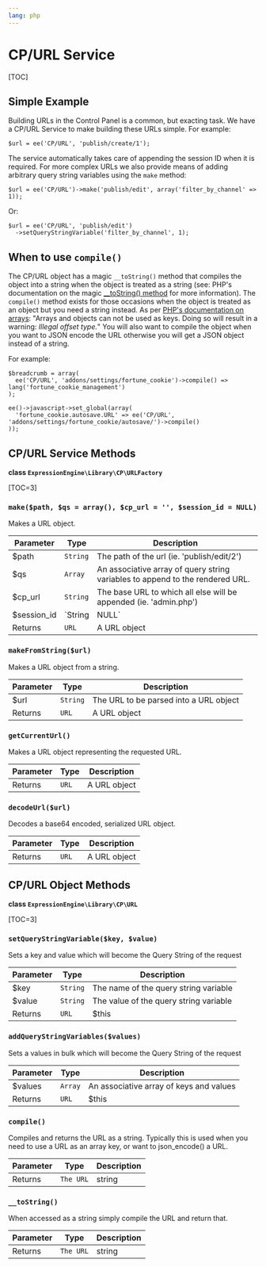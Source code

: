 ```yaml
---
lang: php
---
```


<!--
    This source file is part of the open source project
    ExpressionEngine User Guide (https://github.com/ExpressionEngine/ExpressionEngine-User-Guide)

    @link      https://expressionengine.com/
    @copyright Copyright (c) 2003-2020, Packet Tide, LLC (https://packettide.com)
    @license   https://expressionengine.com/license Licensed under Apache License, Version 2.0
-->

# CP/URL Service

[TOC]

## Simple Example

Building URLs in the Control Panel is a common, but exacting task. We have a CP/URL Service to make building these URLs simple. For example:

    $url = ee('CP/URL', 'publish/create/1');

The service automatically takes care of appending the session ID when it is required. For more complex URLs we also provide means of adding arbitrary query string variables using the `make` method:

    $url = ee('CP/URL')->make('publish/edit', array('filter_by_channel' => 1));

Or:

    $url = ee('CP/URL', 'publish/edit')
      ->setQueryStringVariable('filter_by_channel', 1);

## When to use `compile()`

The CP/URL object has a magic `__toString()` method that compiles the object into a string when the object is treated as a string (see: PHP's documentation on the magic [\_\_toString() method](https://php.net/manual/en/language.oop5.magic.php#object.tostring) for more information). The `compile()` method exists for those occasions when the object is treated as an object but you need a string instead. As per [PHP's documentation on arrays](https://php.net/manual/en/language.types.array.php): "Arrays and objects can not be used as keys. Doing so will result in a warning: _Illegal offset type._" You will also want to compile the object when you want to JSON encode the URL otherwise you will get a JSON object instead of a string.

For example:

    $breadcrumb = array(
      ee('CP/URL', 'addons/settings/fortune_cookie')->compile() => lang('fortune_cookie_management')
    );

    ee()->javascript->set_global(array(
      'fortune_cookie.autosave.URL' => ee('CP/URL', 'addons/settings/fortune_cookie/autosave/')->compile()
    ));

## CP/URL Service Methods

**class `ExpressionEngine\Library\CP\URLFactory`**

[TOC=3]

### `make($path, $qs = array(), $cp_url = '', $session_id = NULL)`

Makes a URL object.

| Parameter    | Type          | Description                                                                   |
| ------------ | ------------- | ----------------------------------------------------------------------------- |
| \$path       | `String`      | The path of the url (ie. 'publish/edit/2')                                    |
| \$qs         | `Array`       | An associative array of query string variables to append to the rendered URL. |
| \$cp_url     | `String`      | The base URL to which all else will be appended (ie. 'admin.php')             |
| \$session_id | `String|NULL` | A session ID to append to the rendered URL                                    |
| Returns      | `URL`         | A URL object                                                                  |

### `makeFromString($url)`

Makes a URL object from a string.

| Parameter | Type     | Description                            |
| --------- | -------- | -------------------------------------- |
| \$url     | `String` | The URL to be parsed into a URL object |
| Returns   | `URL`    | A URL object                           |

### `getCurrentUrl()`

Makes a URL object representing the requested URL.

| Parameter | Type  | Description  |
| --------- | ----- | ------------ |
| Returns   | `URL` | A URL object |

### `decodeUrl($url)`

Decodes a base64 encoded, serialized URL object.

| Parameter | Type  | Description  |
| --------- | ----- | ------------ |
| Returns   | `URL` | A URL object |

## CP/URL Object Methods

**class `ExpressionEngine\Library\CP\URL`**

[TOC=3]

### `setQueryStringVariable($key, $value)`

Sets a key and value which will become the Query String of the request

| Parameter | Type     | Description                            |
| --------- | -------- | -------------------------------------- |
| \$key     | `String` | The name of the query string variable  |
| \$value   | `String` | The value of the query string variable |
| Returns   | `URL`    | \$this                                 |

### `addQueryStringVariables($values)`

Sets a values in bulk which will become the Query String of the request

| Parameter | Type    | Description                             |
| --------- | ------- | --------------------------------------- |
| \$values  | `Array` | An associative array of keys and values |
| Returns   | `URL`   | \$this                                  |

### `compile()`

Compiles and returns the URL as a string. Typically this is used when you need to use a URL as an array key, or want to json_encode() a URL.

| Parameter | Type      | Description |
| --------- | --------- | ----------- |
| Returns   | `The URL` | string      |

### `__toString()`

When accessed as a string simply compile the URL and return that.

| Parameter | Type      | Description |
| --------- | --------- | ----------- |
| Returns   | `The URL` | string      |
